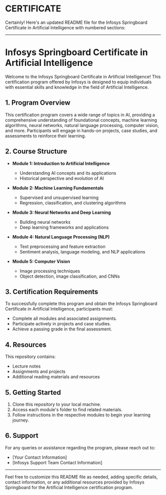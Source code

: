 # CERTIFICATE
Certainly! Here's an updated README file for the Infosys Springboard Certificate in Artificial Intelligence with numbered sections:

---

# Infosys Springboard Certificate in Artificial Intelligence

Welcome to the Infosys Springboard Certificate in Artificial Intelligence! This certification program offered by Infosys is designed to equip individuals with essential skills and knowledge in the field of Artificial Intelligence.

## 1. Program Overview

This certification program covers a wide range of topics in AI, providing a comprehensive understanding of foundational concepts, machine learning algorithms, neural networks, natural language processing, computer vision, and more. Participants will engage in hands-on projects, case studies, and assessments to reinforce their learning.

## 2. Course Structure

- **Module 1: Introduction to Artificial Intelligence**
  - Understanding AI concepts and its applications
  - Historical perspective and evolution of AI

- **Module 2: Machine Learning Fundamentals**
  - Supervised and unsupervised learning
  - Regression, classification, and clustering algorithms

- **Module 3: Neural Networks and Deep Learning**
  - Building neural networks
  - Deep learning frameworks and applications

- **Module 4: Natural Language Processing (NLP)**
  - Text preprocessing and feature extraction
  - Sentiment analysis, language modeling, and NLP applications

- **Module 5: Computer Vision**
  - Image processing techniques
  - Object detection, image classification, and CNNs

## 3. Certification Requirements

To successfully complete this program and obtain the Infosys Springboard Certificate in Artificial Intelligence, participants must:
- Complete all modules and associated assignments.
- Participate actively in projects and case studies.
- Achieve a passing grade in the final assessment.

## 4. Resources

This repository contains:
- Lecture notes
- Assignments and projects
- Additional reading materials and resources

## 5. Getting Started

1. Clone this repository to your local machine.
2. Access each module's folder to find related materials.
3. Follow instructions in the respective modules to begin your learning journey.

## 6. Support

For any queries or assistance regarding the program, please reach out to:
- [Your Contact Information]
- [Infosys Support Team Contact Information]

---

Feel free to customize this README file as needed, adding specific details, contact information, or any additional resources provided by Infosys Springboard for the Artificial Intelligence certification program.
